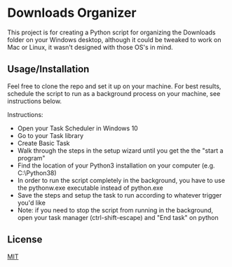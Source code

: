 # Downloads Organizer

This project is for creating a Python script for organizing the Downloads folder on your Windows desktop, although it could be tweaked to work on Mac or Linux, it wasn't designed with those OS's in mind.

## Usage/Installation

Feel free to clone the repo and set it up on your machine. For best results, schedule the script to run as a background process on your machine, see instructions below.

Instructions:
- Open your Task Scheduler in Windows 10
- Go to your Task library
- Create Basic Task
- Walk through the steps in the setup wizard until you get the the "start a program"
- Find the location of your Python3 installation on your computer (e.g. C:\Python38)
- In order to run the script completely in the background, you have to use the pythonw.exe executable instead of python.exe
- Save the steps and setup the task to run according to whatever trigger you'd like
- Note: if you need to stop the script from running in the background, open your task manager (ctrl-shift-escape) and "End task" on python

## License
[MIT](https://choosealicense.com/licenses/mit/)